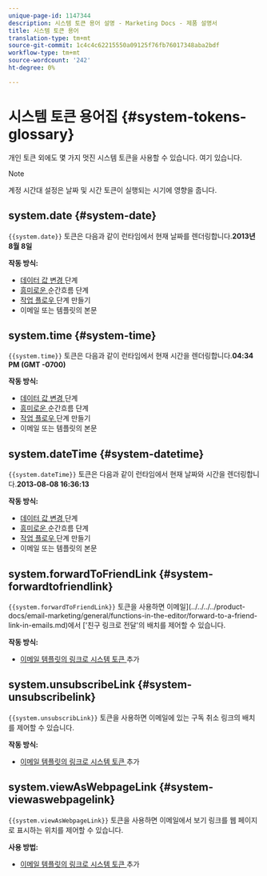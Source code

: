 ```yaml
---
unique-page-id: 1147344
description: 시스템 토큰 용어 설명 - Marketing Docs - 제품 설명서
title: 시스템 토큰 용어
translation-type: tm+mt
source-git-commit: 1c4c4c62215550a09125f76fb76017348aba2bdf
workflow-type: tm+mt
source-wordcount: '242'
ht-degree: 0%

---
```



# 시스템 토큰 용어집 {#system-tokens-glossary}

개인 토큰 외에도 몇 가지 멋진 시스템 토큰을 사용할 수 있습니다. 여기 있습니다.

>[!NOTE]
>
>계정 시간대 설정은 날짜 및 시간 토큰이 실행되는 시기에 영향을 줍니다.

## system.date {#system-date}

`{{system.date}}` 토큰은 다음과 같이 런타임에서 현재 날짜를 렌더링합니다.**2013년 8월 8일**

**작동 방식:**

* [데이터 값 변경 ](../../../../product-docs/core-marketo-concepts/smart-campaigns/flow-actions/change-data-value.md) 단계
* [흥미로운 ](../../../../product-docs/core-marketo-concepts/smart-campaigns/flow-actions/interesting-moment.md) 순간흐름 단계
* [작업 플로우 ](../../../../product-docs/core-marketo-concepts/smart-campaigns/salesforce-flow-actions/create-task.md) 단계 만들기
* 이메일 또는 템플릿의 본문

## system.time {#system-time}

`{{system.time}}` 토큰은 다음과 같이 런타임에서 현재 시간을 렌더링합니다.**04:34 PM (GMT -0700)**

**작동 방식:**

* [데이터 값 변경 ](../../../../product-docs/core-marketo-concepts/smart-campaigns/flow-actions/change-data-value.md) 단계
* [흥미로운 ](../../../../product-docs/core-marketo-concepts/smart-campaigns/flow-actions/interesting-moment.md) 순간흐름 단계
* [작업 플로우 ](../../../../product-docs/core-marketo-concepts/smart-campaigns/salesforce-flow-actions/create-task.md) 단계 만들기
* 이메일 또는 템플릿의 본문

## system.dateTime {#system-datetime}

`{{system.dateTime}}` 토큰은 다음과 같이 런타임에서 현재 날짜와 시간을 렌더링합니다.**2013-08-08 16:36:13**

**작동 방식:**

* [데이터 값 변경 ](../../../../product-docs/core-marketo-concepts/smart-campaigns/flow-actions/change-data-value.md) 단계
* [흥미로운 ](../../../../product-docs/core-marketo-concepts/smart-campaigns/flow-actions/interesting-moment.md) 순간흐름 단계
* [작업 플로우 ](../../../../product-docs/core-marketo-concepts/smart-campaigns/salesforce-flow-actions/create-task.md) 단계 만들기
* 이메일 또는 템플릿의 본문

## system.forwardToFriendLink {#system-forwardtofriendlink}

`{{system.forwardToFriendLink}}` 토큰을 사용하면 이메일](../../../../product-docs/email-marketing/general/functions-in-the-editor/forward-to-a-friend-link-in-emails.md)에서 [&#39;친구 링크로 전달&#39;의 배치를 제어할 수 있습니다.

**작동 방식:**

* [이메일 템플릿의 링크로 시스템 토큰 ](add-a-system-token-as-a-link-in-an-email.md) 추가

## system.unsubscribeLink {#system-unsubscribelink}

`{{system.unsubscribLink}}` 토큰을 사용하면 이메일에 있는 구독 취소 링크의 배치를 제어할 수 있습니다.

**작동 방식:**

* [이메일 템플릿의 링크로 시스템 토큰 ](add-a-system-token-as-a-link-in-an-email.md) 추가

## system.viewAsWebpageLink {#system-viewaswebpagelink}

`{{system.viewAsWebpageLink}}` 토큰을 사용하면 이메일에서 보기 링크를 웹 페이지로 표시하는 위치를 제어할 수 있습니다.

**사용 방법:**

* [이메일 템플릿의 링크로 시스템 토큰 ](add-a-system-token-as-a-link-in-an-email.md) 추가

